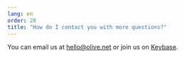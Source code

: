 ```yaml
---
lang: en
order: 28
title: "How do I contact you with more questions?"
---
```


You can email us at [hello@olive.net](mailto:hello@olive.net) or join us on [Keybase](https://keybase.io/team/olive_network.public).
